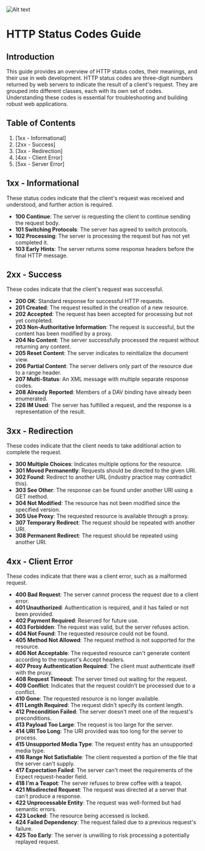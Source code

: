 ![Alt text](image.png)

# HTTP Status Codes Guide

## Introduction

This guide provides an overview of HTTP status codes, their meanings, and their use in web development. HTTP status codes are three-digit numbers returned by web servers to indicate the result of a client's request. They are grouped into different classes, each with its own set of codes. Understanding these codes is essential for troubleshooting and building robust web applications.

## Table of Contents

1. [1xx - Informational]
2. [2xx - Success]
3. [3xx - Redirection]
4. [4xx - Client Error]
5. [5xx - Server Error]

## 1xx - Informational

These status codes indicate that the client's request was received and understood, and further action is required.

- **100 Continue**: The server is requesting the client to continue sending the request body.
- **101 Switching Protocols**: The server has agreed to switch protocols.
- **102 Processing**: The server is processing the request but has not yet completed it.
- **103 Early Hints**: The server returns some response headers before the final HTTP message.

## 2xx - Success

These codes indicate that the client's request was successful.

- **200 OK**: Standard response for successful HTTP requests.
- **201 Created**: The request resulted in the creation of a new resource.
- **202 Accepted**: The request has been accepted for processing but not yet completed.
- **203 Non-Authoritative Information**: The request is successful, but the content has been modified by a proxy.
- **204 No Content**: The server successfully processed the request without returning any content.
- **205 Reset Content**: The server indicates to reinitialize the document view.
- **206 Partial Content**: The server delivers only part of the resource due to a range header.
- **207 Multi-Status**: An XML message with multiple separate response codes.
- **208 Already Reported**: Members of a DAV binding have already been enumerated.
- **226 IM Used**: The server has fulfilled a request, and the response is a representation of the result.

## 3xx - Redirection

These codes indicate that the client needs to take additional action to complete the request.

- **300 Multiple Choices**: Indicates multiple options for the resource.
- **301 Moved Permanently**: Requests should be directed to the given URI.
- **302 Found**: Redirect to another URL (industry practice may contradict this).
- **303 See Other**: The response can be found under another URI using a GET method.
- **304 Not Modified**: The resource has not been modified since the specified version.
- **305 Use Proxy**: The requested resource is available through a proxy.
- **307 Temporary Redirect**: The request should be repeated with another URI.
- **308 Permanent Redirect**: The request should be repeated using another URI.

## 4xx - Client Error

These codes indicate that there was a client error, such as a malformed request.

- **400 Bad Request**: The server cannot process the request due to a client error.
- **401 Unauthorized**: Authentication is required, and it has failed or not been provided.
- **402 Payment Required**: Reserved for future use.
- **403 Forbidden**: The request was valid, but the server refuses action.
- **404 Not Found**: The requested resource could not be found.
- **405 Method Not Allowed**: The request method is not supported for the resource.
- **406 Not Acceptable**: The requested resource can't generate content according to the request's Accept headers.
- **407 Proxy Authentication Required**: The client must authenticate itself with the proxy.
- **408 Request Timeout**: The server timed out waiting for the request.
- **409 Conflict**: Indicates that the request couldn't be processed due to a conflict.
- **410 Gone**: The requested resource is no longer available.
- **411 Length Required**: The request didn't specify its content length.
- **412 Precondition Failed**: The server doesn't meet one of the request's preconditions.
- **413 Payload Too Large**: The request is too large for the server.
- **414 URI Too Long**: The URI provided was too long for the server to process.
- **415 Unsupported Media Type**: The request entity has an unsupported media type.
- **416 Range Not Satisfiable**: The client requested a portion of the file that the server can't supply.
- **417 Expectation Failed**: The server can't meet the requirements of the Expect request-header field.
- **418 I'm a Teapot**: The server refuses to brew coffee with a teapot.
- **421 Misdirected Request**: The request was directed at a server that can't produce a response.
- **422 Unprocessable Entity**: The request was well-formed but had semantic errors.
- **423 Locked**: The resource being accessed is locked.
- **424 Failed Dependency**: The request failed due to a previous request's failure.
- **425 Too Early**: The server is unwilling to risk processing a potentially replayed request.
